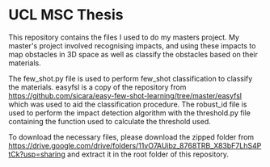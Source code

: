 # UCL MSC Thesis
 
This repository contains the files I used to do my masters project. My master's project involved recognising impacts, and using these impacts to map obstacles in 3D space as well as classify the obstacles based on their materials. 

The few_shot.py file is used to perform few_shot classification to classify the materials. easyfsl is a copy of the repository from https://github.com/sicara/easy-few-shot-learning/tree/master/easyfsl which was used to aid the classification procedure. The robust_id file is used to perform the impact detection algorithm with the threshold.py file containing the function used to calculate the threshold used. 

To download the necessary files, please download the zipped folder from https://drive.google.com/drive/folders/11vO7AUibz_8768TRB_X83bF7LhS4PtCk?usp=sharing  and extract it in the root folder of this repository.

